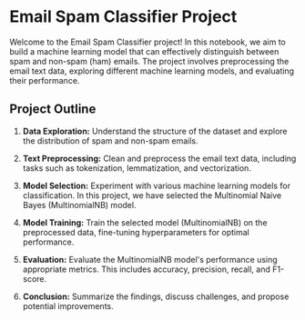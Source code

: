 # Email Spam Classifier Project

Welcome to the Email Spam Classifier project! In this notebook, we aim to build a machine learning model that can effectively distinguish between spam and non-spam (ham) emails. The project involves preprocessing the email text data, exploring different machine learning models, and evaluating their performance.

## Project Outline

1. **Data Exploration:** Understand the structure of the dataset and explore the distribution of spam and non-spam emails.

2. **Text Preprocessing:** Clean and preprocess the email text data, including tasks such as tokenization, lemmatization, and vectorization.

3. **Model Selection:** Experiment with various machine learning models for classification. In this project, we have selected the Multinomial Naive Bayes (MultinomialNB) model.

4. **Model Training:** Train the selected model (MultinomialNB) on the preprocessed data, fine-tuning hyperparameters for optimal performance.

5. **Evaluation:** Evaluate the MultinomialNB model's performance using appropriate metrics. This includes accuracy, precision, recall, and F1-score.

6. **Conclusion:** Summarize the findings, discuss challenges, and propose potential improvements.
